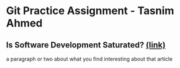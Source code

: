 # Git Practice Assignment - Tasnim Ahmed

## Is Software Development Saturated? [(link)](https://www.codingdojo.com/blog/is-software-development-oversaturated#:~:text=There%20are%20currently%20over%2017%2C000,more%20people%20qualify%20for%20roles.)


a paragraph or two about what you find interesting about that article


